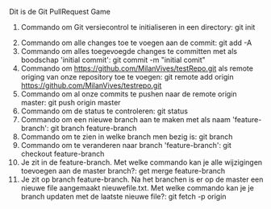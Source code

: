 Dit is de Git PullRequest Game

1. Commando om Git versiecontrol te initialiseren in een directory: git init <dir>
2. Commando om alle changes toe te voegen aan de commit: git add -A
3. Commando om alles toegevoegde changes te committen met als boodschap 'initial commit': git commit -m "initial comit"
4. Commando om https://github.com/MilanVives/testRepo.git als remote origing van onze repository toe te voegen: git remote add origin https://github.com/MilanVives/testrepo.git
5. Commando om al onze commits te pushen naar de remote origin master: git push origin master
6. Commando om de status te controleren: git status 
7. Commando om een nieuwe branch aan te maken met als naam 'feature-branch': git branch feature-branch
8. Commando om te zien in welke branch men bezig is: git branch
9. Commando om te veranderen naar branch 'feature-branch': git checkout feature-branch
10. Je zit in de feature-branch. Met welke commando kan je alle wijzigingen toevoegen aan de master branch?: get merge feature-branch
11. Je zit op branch feature-branch. Na het branchen is er op de master een nieuwe file aangemaakt nieuwefile.txt. Met welke commando kan je je branch updaten met de laatste nieuwe file?: git fetch -p origin
